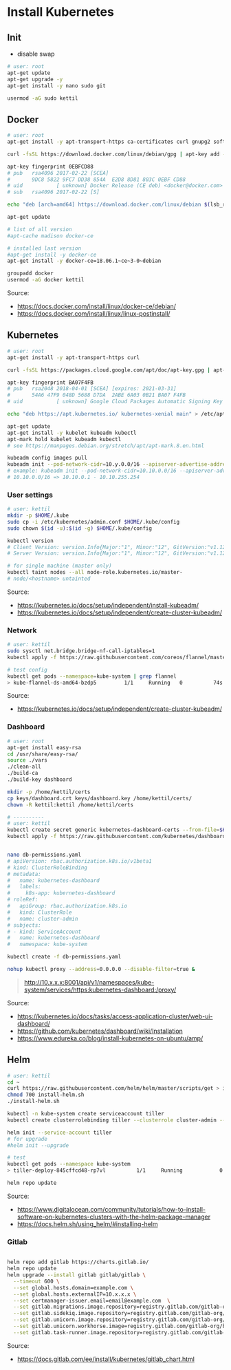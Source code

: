 # Install Kubernetes



## Init

- disable swap

```bash
# user: root
apt-get update
apt-get upgrade -y
apt-get install -y nano sudo git

usermod -aG sudo kettil
```

## Docker

```bash
# user: root
apt-get install -y apt-transport-https ca-certificates curl gnupg2 software-properties-common

curl -fsSL https://download.docker.com/linux/debian/gpg | apt-key add -

apt-key fingerprint 0EBFCD88
# pub   rsa4096 2017-02-22 [SCEA]
#       9DC8 5822 9FC7 DD38 854A  E2D8 8D81 803C 0EBF CD88
# uid           [ unknown] Docker Release (CE deb) <docker@docker.com>
# sub   rsa4096 2017-02-22 [S]

echo "deb [arch=amd64] https://download.docker.com/linux/debian $(lsb_release -cs) stable" > /etc/apt/sources.list.d/docker.list

apt-get update

# list of all version
#apt-cache madison docker-ce

# installed last version
#apt-get install -y docker-ce
apt-get install -y docker-ce=18.06.1~ce~3-0~debian

groupadd docker
usermod -aG docker kettil
```

Source:
- https://docs.docker.com/install/linux/docker-ce/debian/
- https://docs.docker.com/install/linux/linux-postinstall/

## Kubernetes

```bash
# user: root
apt-get install -y apt-transport-https curl

curl -fsSL https://packages.cloud.google.com/apt/doc/apt-key.gpg | apt-key add -

apt-key fingerprint BA07F4FB
# pub   rsa2048 2018-04-01 [SCEA] [expires: 2021-03-31]
#       54A6 47F9 048D 5688 D7DA  2ABE 6A03 0B21 BA07 F4FB
# uid           [ unknown] Google Cloud Packages Automatic Signing Key <gc-team@google.com>

echo "deb https://apt.kubernetes.io/ kubernetes-xenial main" > /etc/apt/sources.list.d/kubernetes.list

apt-get update
apt-get install -y kubelet kubeadm kubectl
apt-mark hold kubelet kubeadm kubectl
# see https://manpages.debian.org/stretch/apt/apt-mark.8.en.html

kubeadm config images pull
kubeadm init --pod-network-cidr=10.y.0.0/16 --apiserver-advertise-address=10.x.x.x
# example: kubeadm init --pod-network-cidr=10.10.0.0/16 --apiserver-advertise-address=10.0.0.10
# 10.10.0.0/16 => 10.10.0.1 - 10.10.255.254
```

### User settings

```bash
# user: kettil
mkdir -p $HOME/.kube
sudo cp -i /etc/kubernetes/admin.conf $HOME/.kube/config
sudo chown $(id -u):$(id -g) $HOME/.kube/config

kubectl version
# Client Version: version.Info{Major:"1", Minor:"12", GitVersion:"v1.12.2", GitCommit:"<hash>", GitTreeState:"clean", BuildDate:"2018-10-24T06:54:59Z", GoVersion:"go1.10.4", Compiler:"gc", Platform:"linux/amd64"}
# Server Version: version.Info{Major:"1", Minor:"12", GitVersion:"v1.12.2", GitCommit:"<hash>", GitTreeState:"clean", BuildDate:"2018-10-24T06:43:59Z", GoVersion:"go1.10.4", Compiler:"gc", Platform:"linux/amd64"}

# for single machine (master only)
kubectl taint nodes --all node-role.kubernetes.io/master-
# node/<hostname> untainted

```

Source:
- https://kubernetes.io/docs/setup/independent/install-kubeadm/
- https://kubernetes.io/docs/setup/independent/create-cluster-kubeadm/

### Network

```bash
# user: kettil
sudo sysctl net.bridge.bridge-nf-call-iptables=1
kubectl apply -f https://raw.githubusercontent.com/coreos/flannel/master/Documentation/kube-flannel.yml

# test config
kubectl get pods --namespace=kube-system | grep flannel
> kube-flannel-ds-amd64-bzdp5         1/1     Running   0          74s
```

Source:
- https://kubernetes.io/docs/setup/independent/create-cluster-kubeadm/

### Dashboard

```bash
# user: root
apt-get install easy-rsa
cd /usr/share/easy-rsa/
source ./vars
./clean-all
./build-ca
./build-key dashboard

mkdir -p /home/kettil/certs
cp keys/dashboard.crt keys/dashboard.key /home/kettil/certs/
chown -R kettil:kettil /home/kettil/certs

# ----------
# user: kettil
kubectl create secret generic kubernetes-dashboard-certs --from-file=$HOME/certs -n kube-system
kubectl apply -f https://raw.githubusercontent.com/kubernetes/dashboard/master/src/deploy/recommended/kubernetes-dashboard.yaml


nano db-permissions.yaml
# apiVersion: rbac.authorization.k8s.io/v1beta1
# kind: ClusterRoleBinding
# metadata:
#   name: kubernetes-dashboard
#   labels:
#     k8s-app: kubernetes-dashboard
# roleRef:
#   apiGroup: rbac.authorization.k8s.io
#   kind: ClusterRole
#   name: cluster-admin
# subjects:
# - kind: ServiceAccount
#   name: kubernetes-dashboard
#   namespace: kube-system

kubectl create -f db-permissions.yaml

nohup kubectl proxy --address=0.0.0.0 --disable-filter=true &
```

> http://10.x.x.x:8001/api/v1/namespaces/kube-system/services/https:kubernetes-dashboard:/proxy/

Source:
- https://kubernetes.io/docs/tasks/access-application-cluster/web-ui-dashboard/
- https://github.com/kubernetes/dashboard/wiki/Installation
- https://www.edureka.co/blog/install-kubernetes-on-ubuntu/amp/

## Helm

```bash
# user: kettil
cd ~
curl https://raw.githubusercontent.com/helm/helm/master/scripts/get > install-helm.sh
chmod 700 install-helm.sh
./install-helm.sh

kubectl -n kube-system create serviceaccount tiller
kubectl create clusterrolebinding tiller --clusterrole cluster-admin --serviceaccount=kube-system:tiller

helm init --service-account tiller
# for upgrade
#helm init --upgrade

# test
kubectl get pods --namespace kube-system
> tiller-deploy-845cffcd48-rp7vl          1/1     Running            0          19m

helm repo update

```

Source:
- https://www.digitalocean.com/community/tutorials/how-to-install-software-on-kubernetes-clusters-with-the-helm-package-manager
- https://docs.helm.sh/using_helm/#installing-helm

### Gitlab

```bash

helm repo add gitlab https://charts.gitlab.io/
helm repo update
helm upgrade --install gitlab gitlab/gitlab \
  --timeout 600 \
  --set global.hosts.domain=example.com \
  --set global.hosts.externalIP=10.x.x.x \
  --set certmanager-issuer.email=email@example.com  \
  --set gitlab.migrations.image.repository=registry.gitlab.com/gitlab-org/build/cng/gitlab-rails-ce \
  --set gitlab.sidekiq.image.repository=registry.gitlab.com/gitlab-org/build/cng/gitlab-sidekiq-ce  \
  --set gitlab.unicorn.image.repository=registry.gitlab.com/gitlab-org/build/cng/gitlab-unicorn-ce  \
  --set gitlab.unicorn.workhorse.image=registry.gitlab.com/gitlab-org/build/cng/gitlab-workhorse-ce \
  --set gitlab.task-runner.image.repository=registry.gitlab.com/gitlab-org/build/cng/gitlab-task-runner-ce
```

Source:
- https://docs.gitlab.com/ee/install/kubernetes/gitlab_chart.html
